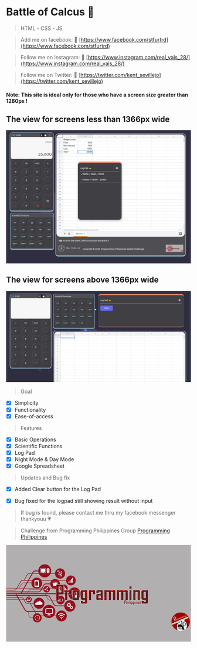 # Battle of Calcus :tada:
> HTML - CSS - JS 

> Add me on facebook: :blue_heart:
[https://www.facebook.com/stfurtrd](https://www.facebook.com/stfurtrd)

> Follow me on Instagram: :green_heart:
[https://www.instagram.com/real_vals_28/](https://www.instagram.com/real_vals_28/)

> Follow me on Twitter: :purple_heart:
[https://twitter.com/kent_sevillejo](https://twitter.com/kent_sevillejo)

#### Note: This site is ideal only for those who have a screen size greater than 1280px !
## The view for screens less than 1366px wide
![baner](./res/banner.png)

## The view for screens above 1366px wide
![baner](./res/bg2.png)

> Goal
- [x] Simplicity
- [x] Functionality
- [x] Ease-of-access

> Features
- [x] Basic Operations
- [x] Scientific Functions
- [x] Log Pad
- [x] Night Mode & Day Mode
- [x] Google Spreadsheet

> Updates and Bug fix
- [x] Added Clear button for the Log Pad
- [x] Bug fixed for the logpad still showing result without input


> If bug is found, please contact me thru my facebook messenger thankyouu :heartpulse:




> Challenge from Programming Philippines Group
[Programming Philippines](https://www.facebook.com/groups/649943542157470/)

![PP Logo](./res/pp.jpg)



